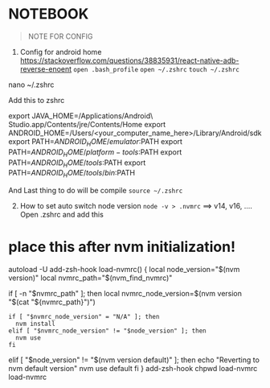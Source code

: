 # NOTEBOOK

> NOTE FOR CONFIG

1. Config for android home 
https://stackoverflow.com/questions/38835931/react-native-adb-reverse-enoent
`open .bash_profile`
`open ~/.zshrc`
`touch ~/.zshrc`

nano ~/.zshrc

Add this to zshrc

export JAVA_HOME=/Applications/Android\ Studio.app/Contents/jre/Contents/Home
export ANDROID_HOME=/Users/<your_computer_name_here>/Library/Android/sdk
export PATH=$ANDROID_HOME/emulator:$PATH
export PATH=$ANDROID_HOME/platform-tools:$PATH
export PATH=$ANDROID_HOME/tools:$PATH
export PATH=$ANDROID_HOME/tools/bin:$PATH

And Last thing to do will be compile `source ~/.zshrc`


2. How to set auto switch node version
`node -v > .nvmrc`   ==> v14, v16, ....
Open .zshrc and add this 
# place this after nvm initialization!
autoload -U add-zsh-hook
load-nvmrc() {
  local node_version="$(nvm version)"
  local nvmrc_path="$(nvm_find_nvmrc)"

  if [ -n "$nvmrc_path" ]; then
    local nvmrc_node_version=$(nvm version "$(cat "${nvmrc_path}")")

    if [ "$nvmrc_node_version" = "N/A" ]; then
      nvm install
    elif [ "$nvmrc_node_version" != "$node_version" ]; then
      nvm use
    fi
  elif [ "$node_version" != "$(nvm version default)" ]; then
    echo "Reverting to nvm default version"
    nvm use default
  fi
}
add-zsh-hook chpwd load-nvmrc
load-nvmrc
